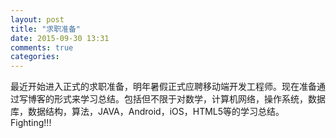 ```yaml
---
layout: post
title: "求职准备"
date: 2015-09-30 13:31
comments: true
categories: 
---
```


   最近开始进入正式的求职准备，明年暑假正式应聘移动端开发工程师。现在准备通过写博客的形式来学习总结。包括但不限于对数学，计算机网络，操作系统，数据库，数据结构，算法，JAVA，Android，iOS，HTML5等的学习总结。
    Fighting!!!
